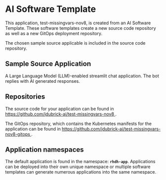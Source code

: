 # AI Software Template

This application, test-missingvars-nov8, is created from an AI Software Template. These software templates create a new source code repository as well as a new GitOps deployment repository.

The chosen sample source applicable is included in the source code repository.

## Sample Source Application

A Large Language Model (LLM)-enabled streamlit chat application. The bot replies with AI generated responses.

## Repositories

The source code for your application can be found in [https://github.com/jdubrick-ai/test-missingvars-nov8 ](https://github.com/jdubrick-ai/test-missingvars-nov8 ).
 
The GitOps repository, which contains the Kubernetes manifests for the application can be found in 
[https://github.com/jdubrick-ai/test-missingvars-nov8-gitops ](https://github.com/jdubrick-ai/test-missingvars-nov8-gitops ). 

## Application namespaces 

The default application is found in the namespace: **`rhdh-app`**. Applications can be deployed into their own unique namespace or multiple software templates can generate numerous applications into the same namespace.